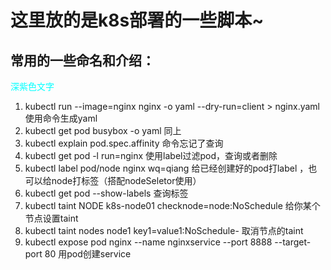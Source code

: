# 这里放的是k8s部署的一些脚本~
## 常用的一些命名和介绍：
<font color="#00FFFF">深紫色文字</font><br /> 
1. kubectl run  --image=nginx nginx -o yaml --dry-run=client > nginx.yaml  使用命令生成yaml
2. kubectl get pod busybox -o yaml 同上
3. kubectl explain pod.spec.affinity   命令忘记了查询
4. kubectl get pod -l run=nginx     使用label过滤pod，查询或者删除
5. kubectl label pod/node nginx wq=qiang    给已经创建好的pod打label ，也可以给node打标签（搭配nodeSeletor使用）
6. kubectl get pod --show-labels   查询标签
7. kubectl taint NODE k8s-node01 checknode=node:NoSchedule  给你某个节点设置taint   
8. kubectl taint nodes node1 key1=value1:NoSchedule-        取消节点的taint
9. kubectl expose pod nginx --name nginxservice --port 8888 --target-port 80   用pod创建service
